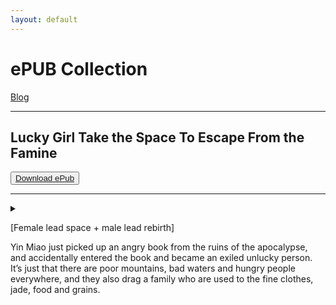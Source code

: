 ```yaml
---
layout: default
---
```


# ePUB Collection

[Blog](./blog.html)

* * *

<div>
<h2><a>Lucky Girl Take the Space To Escape From the Famine</a></h2>
</div>

<button>
    <a href="https://www.dropbox.com/scl/fi/7h5pkcgocjf6d5gtr0ft2/Lucky-Girl_-Take-the-Space-To-Escape-From-the-Famine-Qi-Sheng-Man-Man.epub?dl=1" download>Download ePub</a>
</button>

* * *

<details>
<summary>
<p>[Female lead space + male lead rebirth]</p>

<p>Yin Miao just picked up an angry book from the ruins of the apocalypse, and accidentally entered the book and became an exiled unlucky person. It’s just that there are poor mountains, bad waters and hungry people everywhere, and they also drag a family who are used to the fine clothes, jade, food and grains.</p>
</summary>

<p>
Fortunately, the system sent an initial mission gift package-a space, but she just planned to develop the village into her own vegetable basket, meat plate, rice bag, and natural disasters and wars came.</p>

<p>Yin Miao cracked…</p>

<p>“Where A Miao goes, I will go.”</p>

<p>Seeing the bright woman who was packing things everywhere and preparing to take her family to escape, Xiao Xuan leaned against the tree and said with a smile.</p>

<p>Refugee Yin Miao hid the food stock that was about to explode at any time, and remembered that the plot mission had already deviate from the 108,000-mile mission, she sighed and asked, “Will you also go to the place where you lost your head?”</p>

<p>“Then I’ll go even more.”</p>

<p>A flicker of anger flashed in Xiao Xuan’s eyes, and this time, no one could move the slightest bit of what he wanted to protect.</p>
</details>